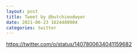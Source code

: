 ```yaml
--- 
layout: post 
title: Tweet by @butchieodwyer 
date: 2021-06-23 1624480904 
categories: twitter 
--- 
```

https://twitter.com/o/status/1407800634041159682